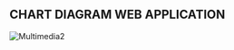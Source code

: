 ## CHART DIAGRAM WEB APPLICATION


![Multimedia2](https://github.com/user-attachments/assets/a6118227-e4a4-4486-870c-8e36354153da)
